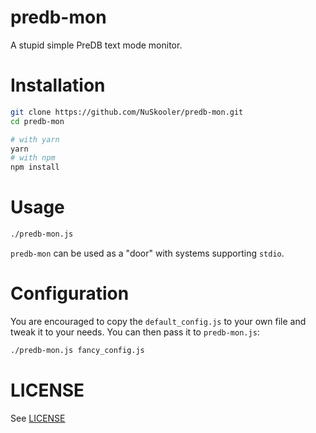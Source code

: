 # predb-mon
A stupid simple PreDB text mode monitor.

# Installation
```bash
git clone https://github.com/NuSkooler/predb-mon.git
cd predb-mon

# with yarn
yarn
# with npm
npm install
```

# Usage
```bash
./predb-mon.js
```

`predb-mon` can be used as a "door" with systems supporting `stdio`.

# Configuration
You are encouraged to copy the `default_config.js` to your own file and tweak it to your needs. You can then pass it to `predb-mon.js`:
```bash
./predb-mon.js fancy_config.js
```

# LICENSE
See [LICENSE](LICENSE)

